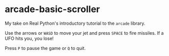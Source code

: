 # arcade-basic-scroller
My take on Real Python's introductory tutorial to the `arcade` library.


Use the arrows or `WASD` to move your jet and press `SPACE` to fire missiles. If a UFO hits you, you lose!

Press `P` to pause the game or `Q` to quit.
